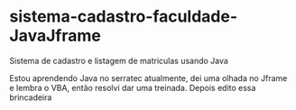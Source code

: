 # sistema-cadastro-faculdade-JavaJframe
Sistema de cadastro e listagem de matriculas usando Java

Estou aprendendo Java no serratec atualmente, dei uma olhada no Jframe e lembra o VBA, então resolvi dar uma treinada.
Depois edito essa brincadeira

